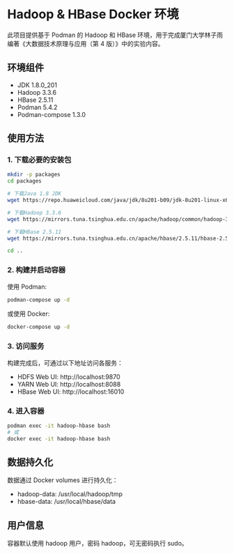 # Hadoop & HBase Docker 环境

此项目提供基于 Podman 的 Hadoop 和 HBase 环境，用于完成厦门大学林子雨编著《大数据技术原理与应用（第 4 版）》中的实验内容。

## 环境组件

- JDK 1.8.0_201
- Hadoop 3.3.6
- HBase 2.5.11
- Podman 5.4.2
- Podman-compose 1.3.0

## 使用方法

### 1. 下载必要的安装包

```bash
mkdir -p packages
cd packages

# 下载Java 1.8 JDK
wget https://repo.huaweicloud.com/java/jdk/8u201-b09/jdk-8u201-linux-x64.tar.gz

# 下载Hadoop 3.3.6
wget https://mirrors.tuna.tsinghua.edu.cn/apache/hadoop/common/hadoop-3.3.6/hadoop-3.3.6.tar.gz

# 下载HBase 2.5.11
wget https://mirrors.tuna.tsinghua.edu.cn/apache/hbase/2.5.11/hbase-2.5.11-hadoop3-bin.tar.gz

cd ..
```

### 2. 构建并启动容器

使用 Podman:

```bash
podman-compose up -d
```

或使用 Docker:

```bash
docker-compose up -d
```

### 3. 访问服务

构建完成后，可通过以下地址访问各服务：

- HDFS Web UI: http://localhost:9870
- YARN Web UI: http://localhost:8088
- HBase Web UI: http://localhost:16010

### 4. 进入容器

```bash
podman exec -it hadoop-hbase bash
# 或
docker exec -it hadoop-hbase bash
```

## 数据持久化

数据通过 Docker volumes 进行持久化：

- hadoop-data: /usr/local/hadoop/tmp
- hbase-data: /usr/local/hbase/data

## 用户信息

容器默认使用 hadoop 用户，密码 hadoop，可无密码执行 sudo。
